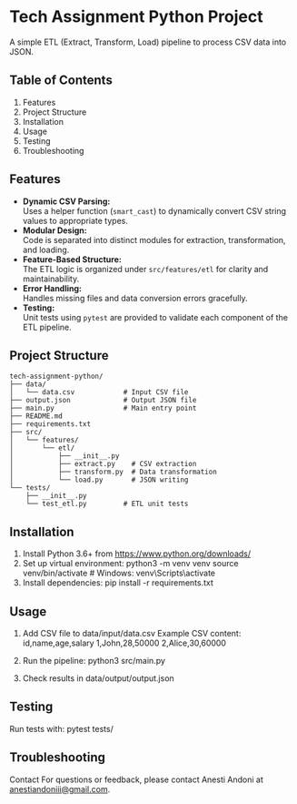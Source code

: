 # Tech Assignment Python Project

A simple ETL (Extract, Transform, Load) pipeline to process CSV data into JSON.

## Table of Contents

1. Features
2. Project Structure
3. Installation
4. Usage
5. Testing
6. Troubleshooting

## Features

- **Dynamic CSV Parsing:**  
  Uses a helper function (`smart_cast`) to dynamically convert CSV string values to appropriate types.
- **Modular Design:**  
  Code is separated into distinct modules for extraction, transformation, and loading.
- **Feature-Based Structure:**  
  The ETL logic is organized under `src/features/etl` for clarity and maintainability.
- **Error Handling:**  
  Handles missing files and data conversion errors gracefully.
- **Testing:**  
  Unit tests using `pytest` are provided to validate each component of the ETL pipeline.

## Project Structure

```plaintext
tech-assignment-python/
├── data/
│   └── data.csv            # Input CSV file
├── output.json             # Output JSON file
├── main.py                 # Main entry point
├── README.md
├── requirements.txt
├── src/
│   └── features/
│       └── etl/
│           ├── __init__.py
│           ├── extract.py    # CSV extraction
│           ├── transform.py  # Data transformation
│           └── load.py       # JSON writing
└── tests/
    ├── __init__.py
    └── test_etl.py         # ETL unit tests
```
## Installation

1. Install Python 3.6+ from https://www.python.org/downloads/
3. Set up virtual environment:
   python3 -m venv venv
   source venv/bin/activate # Windows: venv\Scripts\activate
4. Install dependencies:
   pip install -r requirements.txt

## Usage

1. Add CSV file to data/input/data.csv
   Example CSV content:
   id,name,age,salary
   1,John,28,50000
   2,Alice,30,60000

2. Run the pipeline:
   python3 src/main.py

3. Check results in data/output/output.json

## Testing

Run tests with:
pytest tests/

## Troubleshooting


Contact
For questions or feedback, please contact Anesti Andoni at anestiandoniii@gmail.com.